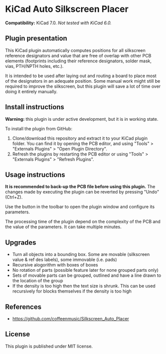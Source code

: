 # KiCad Auto Silkscreen Placer

**Compatibility:** KiCad 7.0. *Not tested with KiCad 6.0.*

## Plugin presentation

This KiCad plugin automatically computes positions for all silkscreen reference designators and value that are free of overlap with other PCB elements (footprints including their reference designators, solder mask, vias, PTH/NPTH holes, etc.).

<!-- ![](./sample_output.png) -->

It is intended to be used after laying out and routing a board to place most of the designators in an adequate position. Some manual work might still be required to improve the silkscreen, but this plugin will save a lot of time over doing it entirely manually.

## Install instructions

**Warning:** this plugin is under active development, but it is in working state.

To install the plugin from GitHub:
1. Clone/download this repository and extract it to your KiCad plugin folder. You can find it by opening the PCB editor, and using "Tools" > "Externals Plugins" > "Open Plugin Directory".
2. Refresh the plugins by restarting the PCB editor or using "Tools" > "Externals Plugins" > "Refresh Plugins".

## Usage instructions

**It is recommended to back-up the PCB file before using this plugin.** The changes made by executing the plugin can be reverted by pressing "Undo" (Ctrl+Z).

Use the button in the toolbar to open the plugin window and configure its parameters.

The processing time of the plugin depend on the complexity of the PCB and the value of the parameters. It can take multiple minutes.

## Upgrades
+ Turn all objects into a bounding box. Some are movable (silkscreen value & ref des labels), some immovable (i.e. pads)
+ Recursive alogorithm with boxes of boxes
+ No rotation of parts (possible feature later for none grouped parts only)
+ Sets of movable parts can be grouped, outlined and have a line drawn to the location of the group
+ If the density is too high then the text size is shrunk. This can be used recursively for blocks themselves if the density is too high

## References
+ https://github.com/coffeenmusic/Silkscreen_Auto_Placer

## License

This plugin is published under MIT license.
